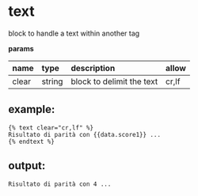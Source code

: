 # text

block to handle a text within another tag

**params**

| name | type | description | allow |
| :--- | :--- | :--- | :--- |
| clear | string | block to delimit the text | cr,lf |

## example:

```text
{% text clear="cr,lf" %}
Risultato di parità con {{data.score1}} ...
{% endtext %}
```

## output:

```text
Risultato di parità con 4 ...
```

